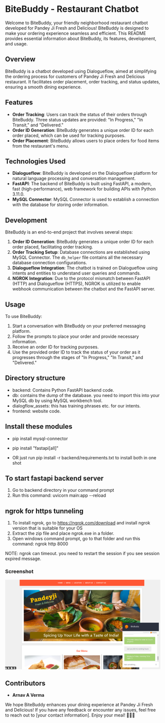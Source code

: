 # BiteBuddy - Restaurant Chatbot

Welcome to BiteBuddy, your friendly neighborhood restaurant chatbot developed for Pandey Ji Fresh and Delicious! BiteBuddy is designed to make your ordering experience seamless and efficient. This README provides essential information about BiteBuddy, its features, development, and usage.

## Overview

BiteBuddy is a chatbot developed using Dialogueflow, aimed at simplifying the ordering process for customers of Pandey Ji Fresh and Delicious restaurant. It facilitates order placement, order tracking, and status updates, ensuring a smooth dining experience.

## Features

- **Order Tracking**: Users can track the status of their orders through BiteBuddy. Three status updates are provided: "In Progress," "In Transit," and "Delivered."
- **Order ID Generation**: BiteBuddy generates a unique order ID for each order placed, which can be used for tracking purposes.
- **Order Placement**: BiteBuddy allows users to place orders for food items from the restaurant's menu.

## Technologies Used

- **Dialogueflow**: BiteBuddy is developed on the Dialogueflow platform for natural language processing and conversation management.
- **FastAPI**: The backend of BiteBuddy is built using FastAPI, a modern, fast (high-performance), web framework for building APIs with Python 3.11.0.
- **MySQL Connector**: MySQL Connector is used to establish a connection with the database for storing order information.

## Development

BiteBuddy is an end-to-end project that involves several steps:

1. **Order ID Generation**: BiteBuddy generates a unique order ID for each order placed, facilitating order tracking.
2. **Order Tracking Setup**: Database connections are established using MySQL Connector. The `db_helper` file contains all the necessary database connection configurations.
3. **Dialogueflow Integration**: The chatbot is trained on Dialogueflow using intents and entities to understand user queries and commands.
4. **NGROK Integration**: Due to the protocol mismatch between FastAPI (HTTP) and Dialogueflow (HTTPS), NGROK is utilized to enable webhook communication between the chatbot and the FastAPI server.

## Usage

To use BiteBuddy:

1. Start a conversation with BiteBuddy on your preferred messaging platform.
2. Follow the prompts to place your order and provide necessary information.
3. Receive an order ID for tracking purposes.
4. Use the provided order ID to track the status of your order as it progresses through the stages of "In Progress," "In Transit," and "Delivered."

## Directory structure

- backend: Contains Python FastAPI backend code.
- db: contains the dump of the database. you need to import this into your MySQL db by using MySQL workbench tool.
- dialogflow_assets: this has training phrases etc. for our intents.
- frontend: website code.

## Install these modules

- pip install mysql-connector
- pip install "fastapi[all]"

- OR just run pip install -r backend/requirements.txt to install both in one shot

## To start fastapi backend server

1. Go to backend directory in your command prompt
2. Run this command: uvicorn main:app --reload

## ngrok for https tunneling

1. To install ngrok, go to https://ngrok.com/download and install ngrok version that is suitable for your OS
2. Extract the zip file and place ngrok.exe in a folder.
3. Open windows command prompt, go to that folder and run this command: ngrok http 8000

NOTE: ngrok can timeout. you need to restart the session if you see session expired message.

### Screenshot
![chat_ss](https://github.com/ARieS15AV/BiteBuddy/blob/main/bitebuddy.png)

## Contributors

- **Arnav A Verma**

We hope BiteBuddy enhances your dining experience at Pandey Ji Fresh and Delicious! If you have any feedback or encounter any issues, feel free to reach out to [your contact information]. Enjoy your meal! 🍔🥗🍕

